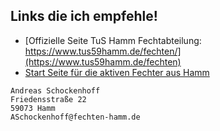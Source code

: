 ## Links die ich empfehle!
* [Offizielle Seite TuS Hamm Fechtabteilung: https://www.tus59hamm.de/fechten/](https://www.tus59hamm.de/fechten)
* [Start Seite für die aktiven Fechter aus Hamm](https://asc4asc.github.io/fechten-hamm/)

```
Andreas Schockenhoff
Friedensstraße 22
59073 Hamm
ASchockenhoff@fechten-hamm.de
